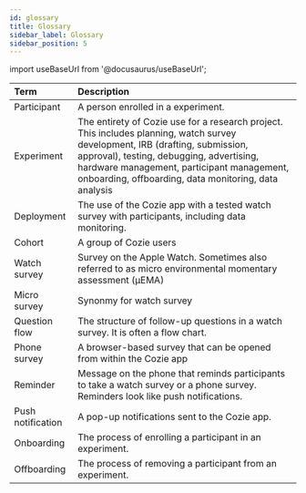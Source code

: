 ```yaml
---
id: glossary
title: Glossary
sidebar_label: Glossary
sidebar_position: 5
---
```


import useBaseUrl from '@docusaurus/useBaseUrl';

| Term              | Description |
|:------------------|:------------|
| Participant       | A person enrolled in a experiment. |
| Experiment        | The entirety of Cozie use for a research project. This includes planning, watch survey development, IRB (drafting, submission, approval), testing, debugging, advertising, hardware management, participant management, onboarding, offboarding, data monitoring, data analysis |
| Deployment        | The use of the Cozie app with a tested watch survey with participants, including data monitoring. |
| Cohort            | A group of Cozie users |
| Watch survey      | Survey on the Apple Watch. Sometimes also referred to as micro environmental momentary assessment (μEMA) |
| Micro survey      | Synonmy for watch survey |
| Question flow     | The structure of follow-up questions in a watch survey. It is often a flow chart. |
| Phone survey      | A browser-based survey that can be opened from within the Cozie app |
| Reminder          | Message on the phone that reminds participants to take a watch survey or a phone survey. Reminders look like push notifications. |
| Push notification | A pop-up notifications sent to the Cozie app. |
| Onboarding        | The process of enrolling a participant in an experiment. |
| Offboarding       | The process of removing a participant from an experiment. |